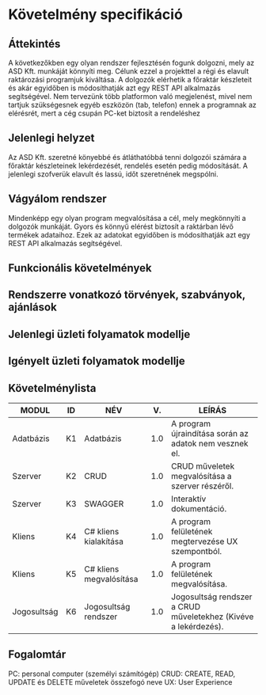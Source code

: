 # Követelmény specifikáció

## Áttekintés
A következőkben egy olyan rendszer fejlesztésén fogunk dolgozni, mely az ASD Kft. munkáját könnyíti meg. Célunk ezzel a projekttel a régi és elavult raktározási programjuk kiváltása. A dolgozók elérhetik a főraktár készleteit és akár egyidőben is módosíthatják azt egy REST API alkalmazás segítségével. Nem tervezünk több platformon való megjelenést, mivel nem tartjuk szükségesnek egyéb eszközön (tab, telefon) ennek a programnak az elérésrét, mert a cég csupán PC-ket biztosít a rendeléshez

## Jelenlegi helyzet
Az ASD Kft. szeretné könyebbé és átláthatóbbá tenni dolgozói számára a főraktár készleteinek lekérdezését, rendelés esetén pedig módosítását. A jelenlegi szofverük elavult és lassú, időt szeretnének megspólni. 

## Vágyálom rendszer
Mindenképp egy olyan program megvalósítása a cél, mely megkönnyíti a dolgozók munkáját. Gyors és könnyű elérést biztosít a raktárban lévő termékek adataihoz. Ezek az adatokat egyidőben is módosíthatják azt egy REST API alkalmazás segítségével.

## Funkcionális követelmények

## Rendszerre vonatkozó törvények, szabványok, ajánlások

## Jelenlegi üzleti folyamatok modellje

## Igényelt üzleti folyamatok modellje

## Követelménylista
|MODUL|ID|NÉV|V.|LEÍRÁS|
|---|---|---|---|---|
|Adatbázis|K1|Adatbázis|1.0|A program újraindítása során az adatok nem vesznek el.|
|Szerver|K2|CRUD|1.0|CRUD műveletek megvalósítása a szerver részéről.|
|Szerver|K3|SWAGGER|1.0|Interaktív dokumentáció.|
|Kliens|K4|C# kliens kialakítása|1.0|A program felületének megtervezése UX szempontból. |
|Kliens|K5|C# kliens megvalósítása|1.0|A program felületének megvalósítása. |
|Jogosultság|K6|Jogosultság rendszer|1.0|Jogosultság rendszer a CRUD műveletekhez (Kivéve a lekérdezés).|

## Fogalomtár
PC: personal computer (személyi számítógép)
CRUD: CREATE, READ, UPDATE és DELETE műveletek összefogó neve
UX: User Experience
